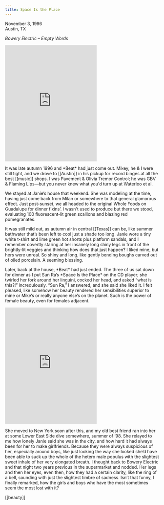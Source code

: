 ```yaml
---
title: Space Is the Place
---
```


<p class="caption">November 3, 1996<br />
Austin, TX</p>

*Bowery Electric – Empty Words*
<iframe src="https://open.spotify.com/embed/track/330w7iBKrHxlJwx3WMdHVr" width="300" height="380" frameborder="0" allowtransparency="true" allow="encrypted-media"></iframe>

<p>It was late autumn 1996 and *Beat* had just come out.  Mikey, he & I were still tight, and we drove to [[Austin]] in his pickup for record binges at all the best [[music]] shops. I was Pavement &amp; Olivia Tremor Control; he was GBV &amp; Flaming Lips&mdash;but you never knew what you'd turn up at Waterloo et al.</p>

<p>We stayed at Janie’s house that weekend. She was modeling at the time, having just come back from Milan or somewhere to that general glamorous effect.  Just post-sunset, we all headed to the original Whole Foods on Guadalupe for dinner fixins’.  I wasn't used to produce but there we stood, evaluating 100 fluorescent-lit green scallions and blazing red pomegranates.</p>

<p>It was still mild out, as autumn air in central [[Texas]] can be, like summer bathwater that’s been left to cool just a shade too long.  Janie wore a tiny white t-shirt and lime green hot shorts plus platform sandals, and I remember covertly staring at her insanely long shiny legs in front of the brightly-lit veggies and thinking how does that just happen? I liked mine, but hers were unreal. So shiny and long, like gently bending boughs carved out of oiled porcelain. A seeming blessing.</p>

<p>Later, back at the house, *Beat* had just ended. The three of us sat down for dinner as I put Sun Ra’s *Space Is the Place* on the CD player; she twirled her fork around her linguini, cocked her head, and asked “what is this?!” incredulously.  “Sun Ra,” I answered, and she said she liked it. I felt pleased, like somehow her beauty rendered her sensibilities superior to mine or Mike’s or really anyone else’s on the planet. Such is the power of female beauty, even for females adjacent.</p>

<iframe src="https://open.spotify.com/embed/track/4TSrz1RKWuhTSaKJ6B1BJp" width="300" height="380" frameborder="0" allowtransparency="true" allow="encrypted-media"></iframe>

<p>She moved to New York soon after this, and my old best friend ran into her at some Lower East Side dive somewhere, summer of ’98.  She relayed to me how lonely Janie said she was in the city, and how hard it had always been for her to make girlfriends.  Because they were always suspicious of her, especially around boys, like just looking the way she looked she’d have been able to suck up the whole of the hetero male populus with the slightest sweet inhale of her very elongated breath.  I thought back to Bowery Electric and that night two years previous in the supermarket and nodded. Her legs and then her eyes, even then, how they had a certain clarity, like the ring of a bell, sounding with just the slightest timbre of sadness. Isn’t that funny, I finally remarked, how the girls and boys who have the most sometimes seem the most lost with it?</p>

<p class="tags">[[beauty]]</p>
